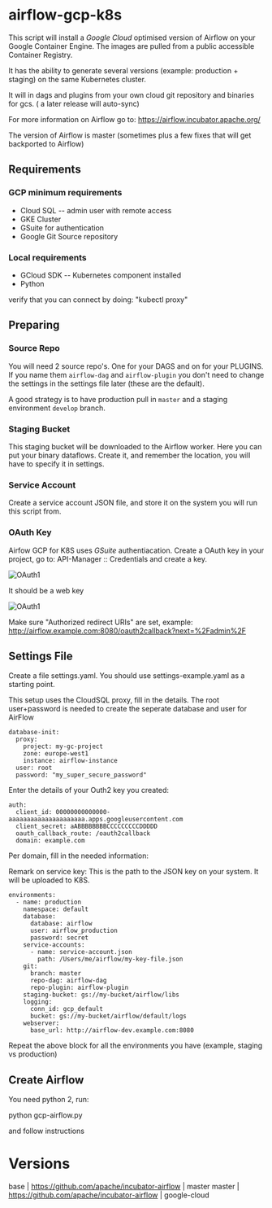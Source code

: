# airflow-gcp-k8s

This script will install a *Google Cloud* optimised version of Airflow on your Google 
Container Engine. The images are pulled from a public accessible Container Registry.

It has the ability to generate several versions (example: production + staging) on the 
same Kubernetes cluster.

It will in dags and plugins from your own cloud git repository and binaries for gcs. (
a later release will auto-sync)

For more information on Airflow go to:
  https://airflow.incubator.apache.org/

The version of Airflow is master (sometimes plus a few fixes that will get backported to
Airflow)

## Requirements

### GCP minimum requirements

- Cloud SQL
-- admin user with remote access
- GKE Cluster
- GSuite for authentication
- Google Git Source repository 

### Local requirements

- GCloud SDK
-- Kubernetes component installed
- Python

verify that you can connect by doing: "kubectl proxy"

## Preparing

### Source Repo

You will need 2 source repo's. One for your DAGS and on for your PLUGINS. If you name
them ```airflow-dag``` and ```airflow-plugin``` you don't need to change the settings
in the settings file later (these are the default).

A good strategy is to have production pull in ```master``` and a staging environment
 ```develop``` branch.

### Staging Bucket

This staging bucket will be downloaded to the Airflow worker. Here you can put your
binary dataflows. Create it, and remember the location, you will have to specify it in 
settings.

### Service Account

Create a service account JSON file, and store it on the system you will run this script
from.

### OAuth Key

Airfow GCP for K8S uses *GSuite* authentiacation. Create a OAuth key in your project,
go to: API-Manager :: Credentials and create a key.

![OAuth1](doc/img/oauth1.png?raw=true)

It should be a web key

![OAuth1](doc/img/oauth2.png?raw=true)

Make sure "Authorized redirect URIs" are set, example:
http://airflow.example.com:8080/oauth2callback?next=%2Fadmin%2F


## Settings File

Create a file settings.yaml. You should use settings-example.yaml as a starting point.

This setup uses the CloudSQL proxy, fill in the details. The root user+password is needed
to create the seperate database and user for AirFlow

```
database-init:
  proxy:
    project: my-gc-project
    zone: europe-west1
    instance: airflow-instance
  user: root
  password: "my_super_secure_password"
```

Enter the details of your Outh2 key you created:

```
auth:
  client_id: 00000000000000-aaaaaaaaaaaaaaaaaaaaa.apps.googleusercontent.com
  client_secret: aABBBBBBBBCCCCCCCCCDDDDD
  oauth_callback_route: /oauth2callback
  domain: example.com
```

Per domain, fill in the needed information: 

Remark on service key: This is the path to the JSON key on your system. It will be 
uploaded to K8S.

```
environments:
  - name: production
    namespace: default
    database:
      database: airflow
      user: airflow_production
      password: secret
    service-accounts:
      - name: service-account.json
        path: /Users/me/airflow/my-key-file.json
    git:
      branch: master
      repo-dag: airflow-dag
      repo-plugin: airflow-plugin
    staging-bucket: gs://my-bucket/airflow/libs
    logging:
      conn_id: gcp_default
      bucket: gs://my-bucket/airflow/default/logs
    webserver:
      base_url: http://airflow-dev.example.com:8080
```

Repeat the above block for all the environments you have (example, staging vs production)

## Create Airflow

You need python 2, run:

python gcp-airflow.py

and follow instructions


# Versions

base | https://github.com/apache/incubator-airflow | master
master | https://github.com/apache/incubator-airflow | google-cloud
